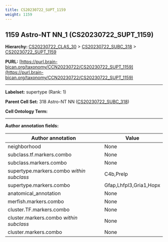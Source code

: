 ```yaml
---
title: CS20230722_SUPT_1159
weight: 1159
---
```

## 1159 Astro-NT NN_1 (CS20230722_SUPT_1159)
<b>Hierarchy: </b>
[CS20230722_CLAS_30](../CS20230722_CLAS_30) >
[CS20230722_SUBC_318](../CS20230722_SUBC_318) >
[CS20230722_SUPT_1159](../CS20230722_SUPT_1159)

**PURL:** [https://purl.brain-bican.org/taxonomy/CCN20230722/CS20230722_SUPT_1159](https://purl.brain-bican.org/taxonomy/CCN20230722/CS20230722_SUPT_1159)

---


**Labelset:** supertype (Rank: 1)

**Parent Cell Set:** 318 Astro-NT NN ([CS20230722_SUBC_318](../CS20230722_SUBC_318))



**Cell Ontology Term:** 

[MARKER GENES.]: #


---

[TRANSFERRED ANNOTATIONS.]: #


[AUTHOR ANNOTATION FIELDS.]: #


**Author annotation fields:**

| Author annotation | Value |
|-------------------|-------|
|neighborhood|None|
|subclass.tf.markers.combo|None|
|subclass.markers.combo|None|
|supertype.markers.combo _within subclass_|C4b,Prelp|
|supertype.markers.combo|Gfap,Lhfpl3,Gria1,Hopx|
|anatomical_annotation|None|
|merfish.markers.combo|None|
|cluster.TF.markers.combo|None|
|cluster.markers.combo _within subclass_|None|
|cluster.markers.combo|None|
